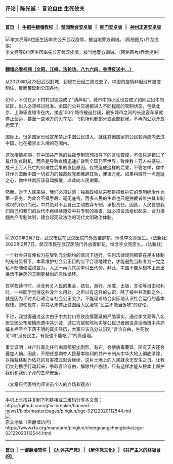 ### 评论 | 陈光诚： 言论自由   生死攸关
------------------------

#### [首页](https://github.com/gfw-breaker/banned-news1/blob/master/README.md) &nbsp;&nbsp;|&nbsp;&nbsp; [手把手翻墙教程](https://github.com/gfw-breaker/guides/wiki) &nbsp;&nbsp;|&nbsp;&nbsp; [禁闻聚合安卓版](https://github.com/gfw-breaker/bn-android) &nbsp;&nbsp;|&nbsp;&nbsp; [网门安卓版](https://github.com/oGate2/oGate) &nbsp;&nbsp;|&nbsp;&nbsp; [神州正道安卓版](https://github.com/SzzdOgate/update) 



<div id="headerimg">
 <img alt="李文亮等8位医生因率先公开武汉疫情，被当地警方训诫。（网络图片/乔龙提供）" src="https://www.rfa.org/mandarin/yataibaodao/huanjing/ql1-02072020070817.html/m0207-ql1p4.jpg/@@images/2f87f1ee-b8d0-485f-b7b6-565af8fb8e2f.jpeg" title="李文亮等8位医生因率先公开武汉疫情，被当地警方训诫。（网络图片/乔龙提供）"/>
 <div id="headerimgcontents">
  <div id="headerimgcaption">
   <span>
    李文亮等8位医生因率先公开武汉疫情，被当地警方训诫。（网络图片/乔龙提供）
   </span>
   <!-- zoomattribute -->
  </div>
  <!-- headerimgcaption -->
 </div>
 <!-- headerimagecontents -->
</div>

<hr/>


#### [翻墙必看视频（文昭、江峰、法轮功、八九六四、香港反送中...）](https://github.com/gfw-breaker/banned-news1/blob/master/pages/link3.md)

<div id="storytext">
 <div>
  <div class="slot_header">
  </div>
 </div>
 <p>
  从2020年1月23日武汉封城，到现在已经三周过去了，中国的疫情非但没有被控制住，反而蔓延到全国各地。
  <br/>
  <br/>
  如今，不仅在乡下村村封锁变成了“葫芦峪”，城市中的小区也变成了如同监狱中的监区，出入必须经过批准。全国的公共交通都进入不同程度的管制状态，包括北京、上海等直辖市在内，接近100个城市被迫封闭，很多城市之间的长途客车早就停止营运，甚至一些地方的火车站、飞机场也都部分或全部封闭，不再向公众开放运营了。
  <br/>
  <br/>
  国际上，很多国家已经宣布禁止中国公民进入，就连其他国家的公民若两周内去过中国，也在被禁止入境的范围内。
  <br/>
  <br/>
  这次疫情初期，在中国共产党的独裁专制思想指导下的言论管控，不仅只是错过了最佳防疫时机，而且是导致疫情迅速扩散到全国乃至世界，致使数十万人被感染、成千上万人死亡的灾难性后果的直接原因。仅凭造成这样的后果，不管怎样，你中共作为垄断中国一切权力的独裁政党都难辞其咎，罪该万死。如果稍微有一点羞耻之心，你中共就应该自动解散，以此向人民谢罪。
  <br/>
  <br/>
  然而，对于人民来讲，我们必须认清：独裁政权从来都是把维护它的专制统治作为第一要务，为此会不择手段、毫无底线，再多人民的生命也只是独裁者维护其专制政权的代价而已。中共绝对不会自己主动放弃专制，承担责任。因此，人民要想我们自己和我们的后代不再继续遭受中共专制的毒害，就必须设法组织起来，合力推翻共产专制体制，建立起宪政法治的现代文明政治体制。
 </p>
 <p>
  <br/>
  <div class="image-inline captioned" style="width:1500px;">
   <div style="width:1500px;">
    <img alt="2020年2月7日，武汉市民在武汉医院门外放置鲜花，悼念李文亮医生。（法新社）" src="https://www.rfa.org/mandarin/yataibaodao/huanjing/ql1-02072020070817.html/000_1OR94D.jpg" title="2020年2月7日，武汉市民在武汉医院门外放置鲜花，悼念李文亮医生。（法新社）"/>
   </div>
   <div class="image-caption">
    <span style="width:1500px;">
     2020年2月7日，武汉市民在武汉医院门外放置鲜花，悼念李文亮医生。（法新社）
    </span>
    <span class="copyright">
    </span>
   </div>
  </div>
 </p>
 <p>
  一个社会只有使权力在受到充分制约的情况下运行，任何法律规则都要在民主体制的充分监督下，本着维护社会公正目的公平合理地建立，才能避免当权者为一党之私不断随便滥权妄为，人民一再为其买单付出代价。非此，中国不能从根本上走出换汤不换药的王朝更替似的恶性循环。
  <br/>
  <br/>
  在学校读书时，涉及有关人民的集会，结社，游行，示威，出版，言论等自由权利时，一些同学觉得这些没什么用处。之所以有这样的认识，除了被中共洗脑之外，就是因为平时关心政治与社会公正太少，不能理论结合实际地认识社会运行的基本规律。即使现在，中共从未停止试图给人民灌输“民主不能当饭吃”的谬论。
  <br/>
  <br/>
  不过，我觉得通过这次由于中共封口导致疫情蔓延的严酷事实，通过李文亮等八名医生因公布疫情而遭中共训诫，通过方斌和陈秋实等公民记者因说真话而遭中共抓捕关押至今下落不明的真实经历，大家应该充分认识到“言论自由，生死攸关”和“没有民主，有饭也不能吃了”的真道理。
  <br/>
  <br/>
  事实证明：共产红毒比任何病毒都更加剧烈。有它，会使病毒蔓延，所有天灾还会叠加人祸。因此，不把任意剥夺人民基本权利的共产专制从中华大地上彻底清除，以独裁体制为依托的互害模式就会继续，这片土地上的人民就永无安生之日。让我们立刻携手行动起来，争取言论自由，解除共产枷锁，只有这样才能从根本上保护我们和我们子孙的生命安全。
  <br/>
  <br/>
  （文章只代表特约评论员个人的立场和观点）
 </p>
</div>

<hr/>
手机上长按并复制下列链接或二维码分享本文章：<br/>
https://github.com/gfw-breaker/banned-news1/blob/master/pages/pinglun/cgc-02122020112544.md <br/>
<a href='https://github.com/gfw-breaker/banned-news1/blob/master/pages/pinglun/cgc-02122020112544.md'><img src='https://github.com/gfw-breaker/banned-news1/blob/master/pages/pinglun/cgc-02122020112544.md.png'/></a> <br/>
原文地址（需翻墙访问）：https://www.rfa.org/mandarin/pinglun/chenguangchengboke/cgc-02122020112544.html


------------------------
#### [首页](https://github.com/gfw-breaker/banned-news1/blob/master/README.md) &nbsp;|&nbsp; [一键翻墙软件](https://github.com/gfw-breaker/nogfw/blob/master/README.md) &nbsp;| [《九评共产党》](https://github.com/gfw-breaker/9ping.md/blob/master/README.md#九评之一评共产党是什么) | [《解体党文化》](https://github.com/gfw-breaker/jtdwh.md/blob/master/README.md) | [《共产主义的终极目的》](https://github.com/gfw-breaker/gczydzjmd.md/blob/master/README.md)


<img src='http://gfw-breaker.win/banned-news/pages/pinglun/cgc-02122020112544.md' width='0px' height='0px'/>